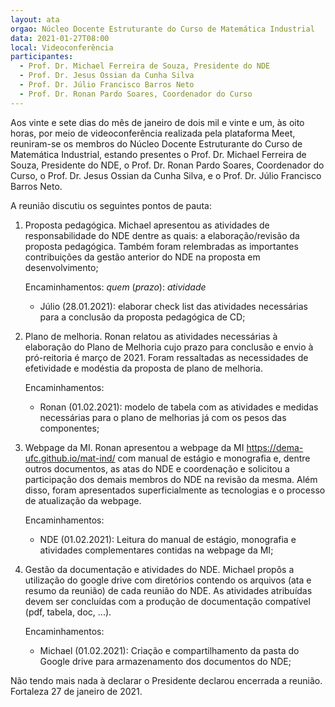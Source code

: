 ```yaml
---
layout: ata
orgao: Núcleo Docente Estruturante do Curso de Matemática Industrial
data: 2021-01-27T08:00
local: Videoconferência
participantes:
  - Prof. Dr. Michael Ferreira de Souza, Presidente do NDE
  - Prof. Dr. Jesus Ossian da Cunha Silva
  - Prof. Dr. Júlio Francisco Barros Neto
  - Prof. Dr. Ronan Pardo Soares, Coordenador do Curso
---
```


Aos vinte e sete dias do mês de janeiro de dois mil e vinte e um, às oito horas, por meio de videoconferência realizada pela plataforma Meet, reuniram-se os membros do Núcleo Docente Estruturante do Curso de Matemática Industrial, estando presentes o Prof. Dr. Michael Ferreira de Souza, Presidente do NDE, o Prof. Dr. Ronan Pardo Soares, Coordenador do Curso, o Prof. Dr. Jesus Ossian da Cunha Silva, e o Prof. Dr. Júlio Francisco Barros Neto.

A reunião discutiu os seguintes pontos de pauta:

1. Proposta pedagógica.
   Michael apresentou as atividades de responsabilidade do NDE dentre as quais: a elaboração/revisão da proposta pedagógica.
   Também foram relembradas as importantes contribuições da gestão anterior do NDE na proposta em desenvolvimento;

   Encaminhamentos: *quem* (*prazo*): *atividade*
   - Júlio (28.01.2021): elaborar check list das atividades necessárias para a conclusão da proposta pedagógica de CD;

2. Plano de melhoria.
   Ronan relatou as atividades necessárias à elaboração do Plano de Melhoria cujo prazo para conclusão e envio à pró-reitoria é março de 2021.
   Foram ressaltadas as necessidades de efetividade e modéstia da proposta de plano de melhoria.

   Encaminhamentos:
   - Ronan (01.02.2021): modelo de tabela com as atividades e medidas necessárias para o plano de melhorias já com os pesos das componentes;

3. Webpage da MI.
   Ronan apresentou a webpage da MI <https://dema-ufc.github.io/mat-ind/> com manual de estágio e monografia e, dentre outros documentos, as atas do NDE e coordenação e solicitou a participação dos demais membros do NDE na revisão da mesma.
   Além disso, foram apresentados superficialmente as tecnologias e o processo de atualização da webpage.

   Encaminhamentos:
   - NDE (01.02.2021): Leitura do manual de estágio, monografia e atividades complementares contidas na webpage da MI;

4. Gestão da documentação e atividades do NDE.
   Michael propôs a utilização do google drive com diretórios contendo os arquivos (ata e resumo da reunião) de cada reunião do NDE.
   As atividades atribuídas devem ser concluídas com a produção de documentação compatível (pdf, tabela, doc, ...).

   Encaminhamentos:
   - Michael (01.02.2021): Criação e compartilhamento da pasta do Google drive para armazenamento dos documentos do NDE;

Não tendo mais nada à declarar o Presidente declarou encerrada a reunião.
Fortaleza 27 de janeiro de 2021.
